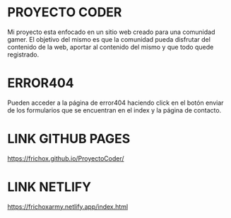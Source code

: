 # PROYECTO CODER
Mi proyecto esta enfocado en un sitio web creado para una comunidad gamer. El objetivo del mismo es que la comunidad pueda disfrutar del contenido de la web, aportar al 
contenido del mismo y que todo quede registrado.
# ERROR404
Pueden acceder a la página de error404 haciendo click en el botón enviar de los formularios que se encuentran en el index y la página de contacto. 
# LINK GITHUB PAGES 
https://frichox.github.io/ProyectoCoder/
# LINK NETLIFY
https://frichoxarmy.netlify.app/index.html 
